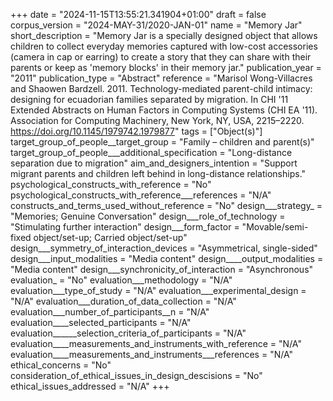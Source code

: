 +++
date = "2024-11-15T13:55:21.341904+01:00"
draft = false
corpus_version = "2024-MAY-31/2020-JAN-01"
name = "Memory Jar"
short_description = "Memory Jar is a specially designed object that allows children to collect everyday memories captured with low-cost accessories (camera in cap or earring) to create a story that they can share with their parents or keep as 'memory blocks' in their memory jar."
publication_year = "2011"
publication_type = "Abstract"
reference = "Marisol Wong-Villacres and Shaowen Bardzell. 2011. Technology-mediated parent-child intimacy: designing for ecuadorian families separated by migration. In CHI '11 Extended Abstracts on Human Factors in Computing Systems (CHI EA '11). Association for Computing Machinery, New York, NY, USA, 2215–2220. https://doi.org/10.1145/1979742.1979877"
tags = ["Object(s)"]
target_group_of_people__target_group = "Family – children and parent(s)"
target_group_of_people___additional_specification = "Long-distance separation due to migration"
aim_and_designers_intention = "Support migrant parents and children left behind in long-distance relationships."
psychological_constructs_with_reference = "No"
psychological_constructs_with_reference___references = "N/A"
constructs_and_terms_used_without_reference = "No"
design___strategy_ = "Memories; Genuine Conversation"
design___role_of_technology = "Stimulating further interaction"
design___form_factor = "Movable/semi-fixed object/set-up; Carried object/set-up"
design___symmetry_of_interaction_devices = "Asymmetrical, single-sided"
design___input_modalities = "Media content"
design____output_modalities = "Media content"
design___synchronicity_of_interaction = "Asynchronous"
evaluation_ = "No"
evaluation___methodology = "N/A"
evaluation___type_of_study = "N/A"
evaluation___experimental_design = "N/A"
evaluation___duration_of_data_collection = "N/A"
evaluation___number_of_participants__n = "N/A"
evaluation____selected_participants = "N/A"
evaluation______selection_criteria_of_participants = "N/A"
evaluation____measurements_and_instruments_with_reference = "N/A"
evaluation____measurements_and_instruments___references = "N/A"
ethical_concerns = "No"
consideration_of_ethical_issues_in_design_descisions = "No"
ethical_issues_addressed = "N/A"
+++
